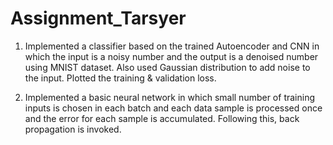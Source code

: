# Assignment_Tarsyer

1. Implemented a classifier based on the trained Autoencoder and CNN in which the input is a noisy number and the output is a denoised number using MNIST dataset. Also used Gaussian distribution to add noise to the input. Plotted the training & validation loss.

2.  Implemented a basic neural network in which small number of training inputs is chosen in each batch and each data sample is processed once and the error for each sample is accumulated. Following this, back propagation is invoked.
